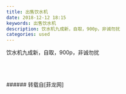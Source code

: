 ```yaml
---
title: 出售饮水机
date: 2018-12-12 18:15
keywords: 出售饮水机
description: 饮水机九成新，自取，900p，非诚勿扰
categories: used
---
```

<td class="t_f" id="postmessage_2457615">

饮水机九成新，自取，900p，非诚勿扰<br/>
<img alt="" border="0" class="zoom" data-cf-modified-0e88b6e361e3758c14495697-="" file="http://www.flw.ph/data/appbyme/upload/image/201812/12/r9UsnlBd7eCN.jpg" id="aimg_Q8vII" lazyloadthumb="1" onclick="" onmouseover="" src="http://www.flw.ph/data/appbyme/upload/image/201812/12/r9UsnlBd7eCN.jpg"/><br/>
<br/>
<img alt="" border="0" class="zoom" data-cf-modified-0e88b6e361e3758c14495697-="" file="http://www.flw.ph/data/appbyme/upload/image/201812/12/1ihKJSdFVHHU.jpg" id="aimg_QuI93" lazyloadthumb="1" onclick="" onmouseover="" src="http://www.flw.ph/data/appbyme/upload/image/201812/12/1ihKJSdFVHHU.jpg"/><br/>
<br/>
<img alt="" border="0" class="zoom" data-cf-modified-0e88b6e361e3758c14495697-="" file="http://www.flw.ph/data/appbyme/upload/image/201812/12/6myFqLzPA795.jpg" id="aimg_V3mdS" lazyloadthumb="1" onclick="" onmouseover="" src="http://www.flw.ph/data/appbyme/upload/image/201812/12/6myFqLzPA795.jpg"/><br/>
<br/>
</td>
###### 转载自[菲龙网]